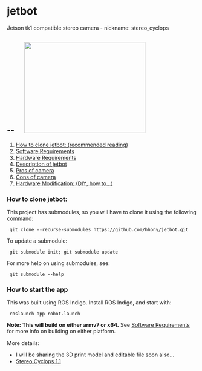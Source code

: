 # jetbot #
Jetson tk1 compatible stereo camera - nickname: stereo_cyclops

--
<a href="http://4.bp.blogspot.com/-hVMFBN4IJsM/VXCcQGFK2PI/AAAAAAAABkI/wu_VtNCqzsA/s1600/new_stereo_camera_mounted.jpg" imageanchor="1" style="margin-left: 1em; margin-right: 1em;"><img border="0" height="240" src="http://4.bp.blogspot.com/-hVMFBN4IJsM/VXCcQGFK2PI/AAAAAAAABkI/wu_VtNCqzsA/s320/new_stereo_camera_mounted.jpg" width="320" /></a>
--

1. [How to clone jetbot: (recommended reading)](https://github.com/hhony/jetbot#how-to-clone-jetbot)
2. [Software Requirements](https://github.com/hhony/jetbot/wiki#software-requirements)
3. [Hardware Requirements](https://github.com/hhony/jetbot/wiki#hardware-requirements)
4. [Description of jetbot](https://github.com/hhony/jetbot/wiki#description-of-jetbot)
  1. [Pros of camera](https://github.com/hhony/jetbot/wiki#pros-of-ps3eye-as-sensor-platform)
  2. [Cons of camera](https://github.com/hhony/jetbot/wiki#cons-of-ps3eye-as-sensor-platform)
5. [Hardware Modification: (DIY, how to...)](https://github.com/hhony/jetbot/wiki/wiki:-hardware-modification)

### How to clone jetbot: ###
This project has submodules, so you will have to clone it using the following command:

     git clone --recurse-submodules https://github.com/hhony/jetbot.git

To update a submodule:

     git submodule init; git submodule update

For more help on using submodules, see: 

     git submodule --help

### How to start the app ###
This was built using ROS Indigo. Install ROS Indigo, and start with:

     roslaunch app robot.launch

__Note: This will build on either armv7 or x64.__ See [Software Requirements](https://github.com/hhony/jetbot/wiki#software-requirements) for more info on building on either platform.

More details:
* I will be sharing the 3D print model and editable file soon also...
* [Stereo Cyclops 1.1](http://hansbot.blogspot.com/2015/06/improved-stereo-camera.html)
